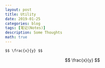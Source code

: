 ```yaml
---
layout: post
title: Utility
date: 2019-01-25
categories: blog
tags: [笔记(Notes)]
description: Some Thoughts
math: true
---
```



```html
$$ \frac{x}{y} $$
```

$$ \frac{x}{y} $$
